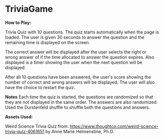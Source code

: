 # TriviaGame

**How to Play:**

Trivia Quiz with 10 questions. The quiz starts automatically when the page is loaded. The user is given 30 seconds to answer the question and the remaining time is displayed on the screen.

The correct answer will be displayed after the user selects the right or wrong answer of if the time allocated to answer the question expires. Also displayed is a timer showing the user when the next question will be displayed.

After all 10 questions have been answered, the user's score showing the number of correct and wrong answers will be displayed. The user will also have the choice to restart the quiz.

**Notes**
Each time the quiz is started, the questions are randomized so that they are not displayed in the same order. The answers are also randomized. Used the Durstenfeld shuffle to shuffle both the questions and answers.

**Assets Used:**

Weird Science Trivia Quiz from: https://www.thoughtco.com/weird-science-trivia-quiz-4061651 by Anne Marie Helmenstine, Ph.D.
